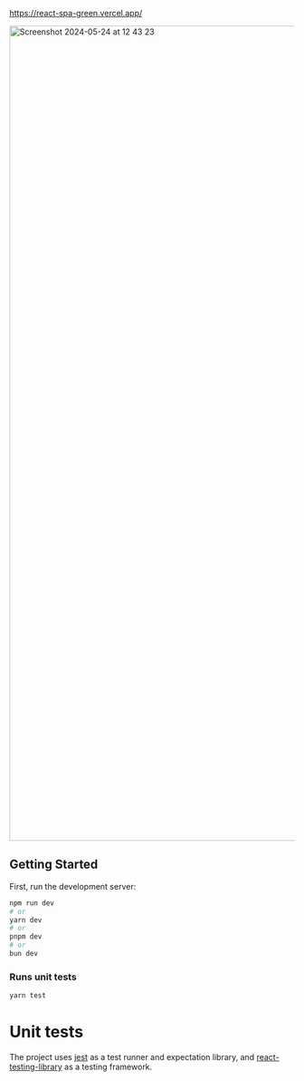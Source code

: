 https://react-spa-green.vercel.app/

<img width="1438" alt="Screenshot 2024-05-24 at 12 43 23" src="https://github.com/chengljn/react-spa/assets/170622814/bc938d81-5d1d-4fc7-9b40-b7e7722c807e">


## Getting Started

First, run the development server:

```bash
npm run dev
# or
yarn dev
# or
pnpm dev
# or
bun dev
```

### Runs unit tests
```bash
yarn test
```

# Unit tests

The project uses [jest](https://github.com/facebook/jest) as a test runner and expectation library, and [react-testing-library](https://testing-library.com/docs/react-testing-library/api) as a testing framework.

